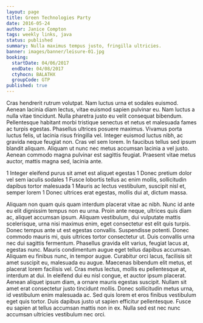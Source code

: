 ```yaml
---
layout: page
title: Green Technologies Party
date: 2016-05-24
author: Janice Compton
tags: weekly links, java
status: published
summary: Nulla maximus tempus justo, fringilla ultricies.
banner: images/banner/leisure-01.jpg
booking:
  startDate: 04/06/2017
  endDate: 04/08/2017
  ctyhocn: BALATHX
  groupCode: GTP
published: true
---
```

Cras hendrerit rutrum volutpat. Nam luctus urna et sodales euismod. Aenean lacinia diam lectus, vitae euismod sapien pulvinar eu. Nam luctus a nulla vitae tincidunt. Nulla pharetra justo eu velit consequat bibendum. Pellentesque habitant morbi tristique senectus et netus et malesuada fames ac turpis egestas. Phasellus ultrices posuere maximus. Vivamus porta luctus felis, ut lacinia risus fringilla vel. Integer euismod luctus nibh, ac gravida neque feugiat non. Cras vel sem lorem. In faucibus tellus sed ipsum blandit aliquam. Aliquam ut nunc nec metus accumsan lacinia a vel justo. Aenean commodo magna pulvinar est sagittis feugiat. Praesent vitae metus auctor, mattis magna sed, lacinia ante.

1 Integer eleifend purus sit amet est aliquet egestas
1 Donec pretium dolor vel sem iaculis sodales
1 Fusce lobortis tellus ac enim mollis, sollicitudin dapibus tortor malesuada
1 Mauris ac lectus vestibulum, suscipit nisl et, semper lorem
1 Donec ultrices erat egestas, mollis dui at, dictum massa.

Aliquam non quam quis quam interdum placerat vitae ac nibh. Nunc id ante eu elit dignissim tempus non eu urna. Proin ante neque, ultrices quis diam ac, aliquet accumsan ipsum. Aliquam vestibulum, dui vulputate mattis scelerisque, urna nisi maximus enim, eget consectetur est elit quis turpis. Donec tempus ante ut est egestas convallis. Suspendisse potenti. Donec commodo mauris mi, quis ultrices tortor consectetur ut.
Duis convallis urna nec dui sagittis fermentum. Phasellus gravida elit varius, feugiat lacus at, egestas nunc. Mauris condimentum augue eget tellus dapibus accumsan. Aliquam eu finibus nunc, in tempor augue. Curabitur orci lacus, facilisis sit amet suscipit eu, malesuada eu augue. Maecenas bibendum elit metus, et placerat lorem facilisis vel. Cras metus lectus, mollis eu pellentesque at, interdum at dui. In eleifend dui eu nisl congue, et auctor ipsum placerat. Aenean aliquet ipsum diam, a ornare mauris egestas suscipit. Nullam sit amet erat consectetur justo tincidunt mollis. Donec sollicitudin metus urna, id vestibulum enim malesuada ac. Sed quis lorem et eros finibus vestibulum eget quis tortor. Duis dapibus justo ut sapien efficitur pellentesque. Fusce eu sapien at tellus accumsan mattis non in ex. Nulla sed est nec nunc accumsan ultricies vestibulum nec orci.

